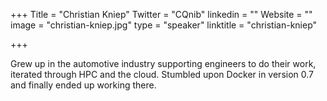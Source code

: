 +++
Title = "Christian Kniep"
Twitter = "CQnib"
linkedin = ""
Website = ""
image = "christian-kniep.jpg"
type = "speaker"
linktitle = "christian-kniep"

+++

Grew up in the automotive industry supporting engineers to do their work, iterated through HPC and the cloud. Stumbled upon Docker in version 0.7 and finally ended up working there.
